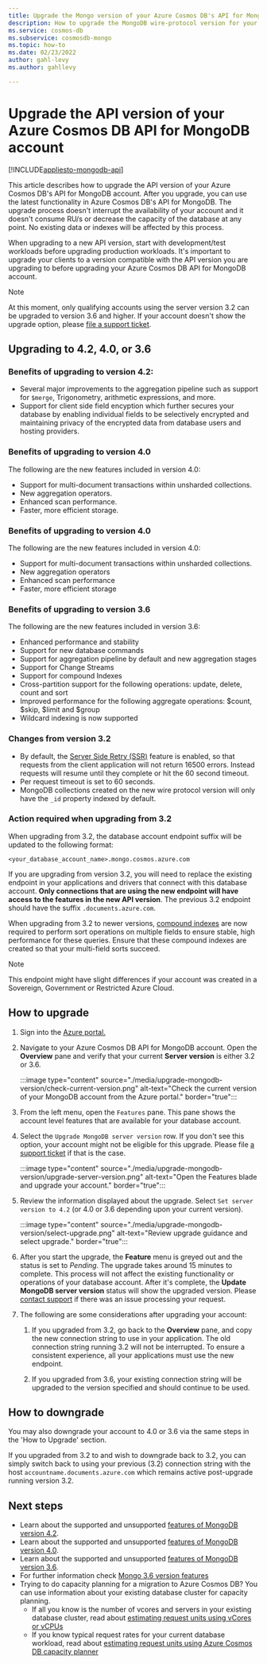```yaml
---
title: Upgrade the Mongo version of your Azure Cosmos DB's API for MongoDB account
description: How to upgrade the MongoDB wire-protocol version for your existing Azure Cosmos DB's API for MongoDB accounts seamlessly
ms.service: cosmos-db
ms.subservice: cosmosdb-mongo
ms.topic: how-to
ms.date: 02/23/2022
author: gahl-levy
ms.author: gahllevy

---
```


# Upgrade the API version of your Azure Cosmos DB API for MongoDB account
[!INCLUDE[appliesto-mongodb-api](../includes/appliesto-mongodb-api.md)]

This article describes how to upgrade the API version of your Azure Cosmos DB's API for MongoDB account. After you upgrade, you can use the latest functionality in Azure Cosmos DB's API for MongoDB. The upgrade process doesn't interrupt the availability of your account and it doesn't consume RU/s or decrease the capacity of the database at any point. No existing data or indexes will be affected by this process. 

When upgrading to a new API version, start with development/test workloads before upgrading production workloads. It's important to upgrade your clients to a version compatible with the API version you are upgrading to before upgrading your Azure Cosmos DB API for MongoDB account.

>[!Note]
> At this moment, only qualifying accounts using the server version 3.2 can be upgraded to version 3.6 and higher. If your account doesn't show the upgrade option, please [file a support ticket](https://portal.azure.com/?#blade/Microsoft_Azure_Support/HelpAndSupportBlade).

## Upgrading to 4.2, 4.0, or 3.6
### Benefits of upgrading to version 4.2:
- Several major improvements to the aggregation pipeline such as support for `$merge`, Trigonometry, arithmetic expressions, and more.
- Support for client side field encyption which further secures your database by enabling individual fields to be selectively encrypted and maintaining privacy of the encrypted data from database users and hosting providers.

### Benefits of upgrading to version 4.0

The following are the new features included in version 4.0:
- Support for multi-document transactions within unsharded collections.
- New aggregation operators.
- Enhanced scan performance.
- Faster, more efficient storage.

### Benefits of upgrading to version 4.0

The following are the new features included in version 4.0:
- Support for multi-document transactions within unsharded collections.
- New aggregation operators
- Enhanced scan performance
- Faster, more efficient storage

### Benefits of upgrading to version 3.6

The following are the new features included in version 3.6:
- Enhanced performance and stability
- Support for new database commands
- Support for aggregation pipeline by default and new aggregation stages
- Support for Change Streams
- Support for compound Indexes
- Cross-partition support for the following operations: update, delete, count and sort
- Improved performance for the following aggregate operations: $count, $skip, $limit and $group
- Wildcard indexing is now supported

### Changes from version 3.2

- By default, the [Server Side Retry (SSR)](prevent-rate-limiting-errors.md) feature is enabled, so that requests from the client application will not return 16500 errors. Instead requests will resume until they complete or hit the 60 second timeout.
- Per request timeout is set to 60 seconds.
- MongoDB collections created on the new wire protocol version will only have the `_id` property indexed by default.

### Action required when upgrading from 3.2

When upgrading from 3.2, the database account endpoint suffix will be updated to the following format:

```
<your_database_account_name>.mongo.cosmos.azure.com
```

If you are upgrading from version 3.2, you will need to replace the existing endpoint in your applications and drivers that connect with this database account. **Only connections that are using the new endpoint will have access to the features in the new API version**. The previous 3.2 endpoint should have the suffix `.documents.azure.com`.

When upgrading from 3.2 to newer versions, [compound indexes](mongodb-indexing.md) are now required to perform sort operations on multiple fields to ensure stable, high performance for these queries. Ensure that these compound indexes are created so that your multi-field sorts succeed. 

>[!Note]
> This endpoint might have slight differences if your account was created in a Sovereign, Government or Restricted Azure Cloud.

## How to upgrade

1. Sign into the [Azure portal.](https://portal.azure.com/)

1. Navigate to your Azure Cosmos DB API for MongoDB account. Open the **Overview** pane and verify that your current **Server version** is either 3.2 or 3.6.

    :::image type="content" source="./media/upgrade-mongodb-version/check-current-version.png" alt-text="Check the current version of your MongoDB account from the Azure portal." border="true":::

1. From the left menu, open the `Features` pane. This pane shows the account level features that are available for your database account.

1. Select the `Upgrade MongoDB server version` row. If you don't see this option, your account might not be eligible for this upgrade. Please file [a support ticket](https://portal.azure.com/?#blade/Microsoft_Azure_Support/HelpAndSupportBlade) if that is the case.

    :::image type="content" source="./media/upgrade-mongodb-version/upgrade-server-version.png" alt-text="Open the Features blade and upgrade your account." border="true":::

1. Review the information displayed about the upgrade. Select `Set server version to 4.2` (or 4.0 or 3.6 depending upon your current version).

    :::image type="content" source="./media/upgrade-mongodb-version/select-upgrade.png" alt-text="Review upgrade guidance and select upgrade." border="true":::

1. After you start the upgrade, the **Feature** menu is greyed out and the status is set to *Pending*. The upgrade takes around 15 minutes to complete. This process will not affect the existing functionality or operations of your database account. After it's complete, the **Update MongoDB server version** status will show the upgraded version. Please [contact support](https://azure.microsoft.com/support/create-ticket/) if there was an issue processing your request.

1. The following are some considerations after upgrading your account:

    1. If you upgraded from 3.2, go back to the **Overview** pane, and copy the new connection string to use in your application. The old connection string running 3.2 will not be interrupted. To ensure a consistent experience, all your applications must use the new endpoint.

    1. If you upgraded from 3.6, your existing connection string will be upgraded to the version specified and should continue to be used.

## How to downgrade

You may also downgrade your account to 4.0 or 3.6 via the same steps in the 'How to Upgrade' section.

If you upgraded from 3.2 to and wish to downgrade back to 3.2, you can simply switch back to using your previous (3.2) connection string with the host `accountname.documents.azure.com` which remains active post-upgrade running version 3.2.

## Next steps

- Learn about the supported and unsupported [features of MongoDB version 4.2](feature-support-42.md).
- Learn about the supported and unsupported [features of MongoDB version 4.0](feature-support-40.md).
- Learn about the supported and unsupported [features of MongoDB version 3.6](feature-support-36.md).
- For further information check [Mongo 3.6 version features](https://devblogs.microsoft.com/cosmosdb/azure-cosmos-dbs-api-for-mongodb-now-supports-server-version-3-6/)
- Trying to do capacity planning for a migration to Azure Cosmos DB? You can use information about your existing database cluster for capacity planning.
    - If all you know is the number of vcores and servers in your existing database cluster, read about [estimating request units using vCores or vCPUs](../convert-vcore-to-request-unit.md) 
    - If you know typical request rates for your current database workload, read about [estimating request units using Azure Cosmos DB capacity planner](estimate-ru-capacity-planner.md)
